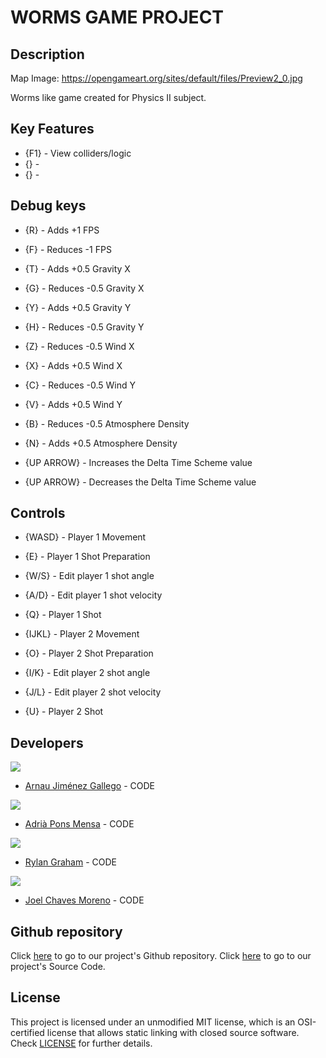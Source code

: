 # WORMS GAME PROJECT

## Description

Map Image: https://opengameart.org/sites/default/files/Preview2_0.jpg

Worms like game created for Physics II subject.

## Key Features

 - {F1} - View colliders/logic 
 - {} - 
 - {} - 

## Debug keys

- {R} - Adds +1 FPS
- {F} - Reduces -1 FPS

- {T} - Adds +0.5 Gravity X
- {G} - Reduces -0.5 Gravity X

- {Y} - Adds +0.5 Gravity Y
- {H} - Reduces -0.5 Gravity Y

- {Z} - Reduces -0.5 Wind X
- {X} - Adds +0.5 Wind X

- {C} - Reduces -0.5 Wind Y
- {V} - Adds +0.5 Wind Y

- {B} - Reduces -0.5 Atmosphere Density
- {N} - Adds +0.5 Atmosphere Density

- {UP ARROW} - Increases the Delta Time Scheme value
- {UP ARROW} - Decreases the Delta Time Scheme value

## Controls

- {WASD} - Player 1 Movement 
- {E} - Player 1 Shot Preparation
- {W/S} - Edit player 1 shot angle
- {A/D} - Edit player 1 shot velocity
- {Q} - Player 1 Shot

- {IJKL} - Player 2 Movement 
- {O} - Player 2 Shot Preparation
- {I/K} - Edit player 2 shot angle
- {J/L} - Edit player 2 shot velocity
- {U} - Player 2 Shot

## Developers

 ![](https://github.com/Historn/PinBall_Game/blob/master/TeamPhotos/arnaujimenez.png)
 - [Arnau Jiménez Gallego](https://github.com/Historn) - CODE 
 
 ![](https://github.com/Historn/PinBall_Game/blob/master/TeamPhotos/adriapons.jpg)
 - [Adrià Pons Mensa](https://github.com/AdriaPm) - CODE
 
 ![](https://github.com/Historn/PinBall_Game/blob/master/TeamPhotos/rylangraham.jpg)
 - [Rylan Graham](https://github.com/RylanJGraham) - CODE
 
 ![](https://github.com/Historn/PinBall_Game/blob/master/TeamPhotos/joelchaves.jpg)
 - [Joel Chaves Moreno](https://github.com/JoeyCM) - CODE
 
## Github repository

Click [here](https://github.com/Historn/WormsGameProject) to go to our project's Github repository.
Click [here](https://github.com/Historn/WormsGameProject/tree/main/Physics%20II%20-%202D%20Template) to go to our project's Source Code.
 
## License

This project is licensed under an unmodified MIT license, which is an OSI-certified license that allows static linking with closed source software. Check [LICENSE](https://mit-license.org/) for further details.

